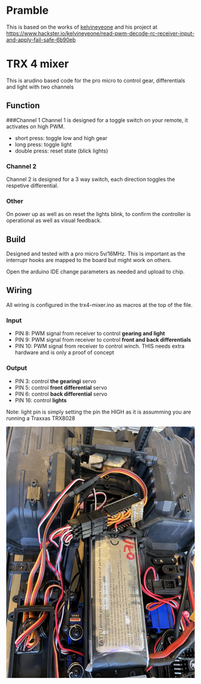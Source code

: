 # Pramble

This is based on the works of [kelvineyeone](https://www.hackster.io/kelvineyeone) and his project at https://www.hackster.io/kelvineyeone/read-pwm-decode-rc-receiver-input-and-apply-fail-safe-6b90eb

# TRX 4 mixer

This is arudino based code for the pro micro to control gear, differentials and light with two channels

## Function

###Channel 1
Channel 1 is designed for a toggle switch on your remote, it activates on high PWM.


- short press: toggle low and high gear
- long press: toggle light
- double press: reset state (blick lights)


### Channel 2
Channel 2 is designed for a 3 way switch, each direction toggles the respetive differential.

### Other
On power up as well as on reset the lights blink, to confirm the controller is operational as well as visual feedback.

## Build

Designed and tested with a pro micro 5v/16MHz.
This is important as the interrupr hooks are mapped to the board but might work on others.

Open the arduino IDE change parameters as needed and upload to chip.


## Wiring

All wiring is configured in the trx4-mixer.ino as macros at the top of the file.

### Input

- PIN 8: PWM signal from receiver to control **gearing and light**
- PIN 9: PWM signal from receiver to control **front and back differentials**
- PIN 10: PWM signal from receiver to control winch. THIS needs extra hardware and is only a proof of concept

### Output

- PIN 3: control **the gearingi** servo
- PIN 5: control **front differential** servo
- PIN 6: control **back differential** servo
- PIN 16: control **lights**

Note: light pin is simply setting the pin the HIGH as it is assumming you are running a Traxxas TRX8028


![example](example.jpg)
